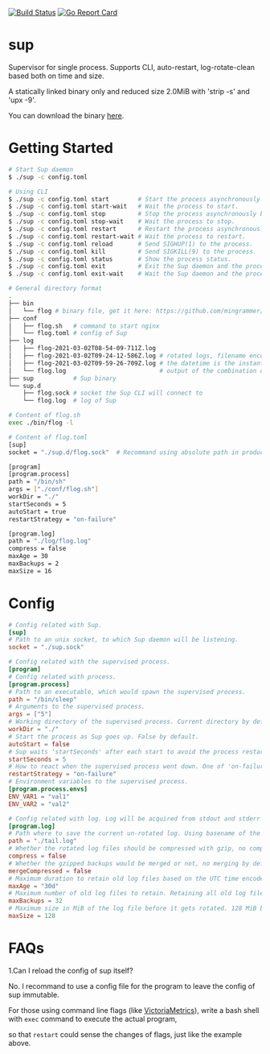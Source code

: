 [![Build Status](https://github.com/sequix/sup/workflows/main/badge.svg)](https://github.com/sequix/sup/actions)
[![Go Report Card](https://goreportcard.com/badge/github.com/sequix/sup)](https://goreportcard.com/report/github.com/sequix/sup)

# sup
Supervisor for single process. Supports CLI, auto-restart, log-rotate-clean based both on time and size.

A statically linked binary only and reduced size 2.0MiB with 'strip -s' and 'upx -9'.

You can download the binary [here](https://github.com/sequix/sup/releases).

# Getting Started

```bash
# Start Sup daemon
$ ./sup -c config.toml

# Using CLI
$ ./sup -c config.toml start        # Start the process asynchronously.
$ ./sup -c config.toml start-wait   # Wait the process to start.
$ ./sup -c config.toml stop         # Stop the process asynchronously by sending SIGTERM(15).
$ ./sup -c config.toml stop-wait    # Wait the process to stop.
$ ./sup -c config.toml restart      # Restart the process asynchronously.
$ ./sup -c config.toml restart-wait # Wait the process to restart.
$ ./sup -c config.toml reload       # Send SIGHUP(1) to the process.
$ ./sup -c config.toml kill         # Send SIGKILL(9) to the process.
$ ./sup -c config.toml status       # Show the process status.
$ ./sup -c config.toml exit         # Exit the Sup daemon and the process asynchronously.
$ ./sup -c config.toml exit-wait    # Wait the Sup daemon and the process to exit.

# General directory format
.
├── bin
│   └── flog # binary file, get it here: https://github.com/mingrammer/flog/releases
├── conf
│   ├── flog.sh   # command to start nginx
│   └── flog.toml # config of Sup 
├── log
│   ├── flog-2021-03-02T08-54-09-711Z.log
│   ├── flog-2021-03-02T09-24-12-586Z.log # rotated logs, filename encoded with UTC datetime
│   ├── flog-2021-03-02T09-59-26-709Z.log # the datetime is the instant when the last write taken place
│   └── flog.log                          # output of the combination of stdout and stderr of flog
├── sup           # Sup binary
└── sup.d
    ├── flog.sock # socket the Sup CLI will connect to
    └── flog.log  # log of Sup

# Content of flog.sh
exec ./bin/flog -l

# Content of flog.toml
[sup]
socket = "./sup.d/flog.sock"  # Recommand using absolute path in production.

[program]
[program.process]
path = "/bin/sh"
args = ["./conf/flog.sh"]
workDir = "./"
startSeconds = 5
autoStart = true
restartStrategy = "on-failure"

[program.log]
path = "./log/flog.log"
compress = false
maxAge = 30
maxBackups = 2
maxSize = 16
```

# Config 

```toml
# Config related with Sup.
[sup]
# Path to an unix socket, to which Sup daemon will be listening.
socket = "./sup.sock"

# Config related with the supervised process.
[program]
# Config related with process.
[program.process]
# Path to an executable, which would spawn the supervised process.
path = "/bin/sleep"
# Arguments to the supervised process.
args = ["5"]
# Working directory of the supervised process. Current directory by default.
workDir = "./"
# Start the process as Sup goes up. False by default.
autoStart = false
# Sup waits 'startSeconds' after each start to avoid the process restarts too rapidly.
startSeconds = 5
# How to react when the supervised process went down. One of 'on-failure', 'always', 'none'. 'on-failure' by default.
restartStrategy = "on-failure"
# Environment variables to the supervised process.
[program.process.envs]
ENV_VAR1 = "val1"
ENV_VAR2 = "val2"

# Config related with log. Log will be acquired from stdout and stderr only.
[program.log]
# Path where to save the current un-rotated log. Using basename of the supervised process by default.
path = "./tail.log"
# Whether the rotated log files should be compressed with gzip, no compression by default.
compress = false
# Whether the gzipped backups would be merged or not, no merging by default.
mergeCompressed = false
# Maximum duration to retain old log files based on the UTC time encoded in their filename.
maxAge = "30d"
# Maximum number of old log files to retain. Retaining all old log files by default.
maxBackups = 32
# Maximum size in MiB of the log file before it gets rotated. 128 MiB by default.
maxSize = 128
```

# FAQs

1.Can I reload the config of sup itself?

No. I recommand to use a config file for the program to leave the config of sup immutable.

For those using command line flags (like [VictoriaMetrics](https://github.com/VictoriaMetrics/VictoriaMetrics)), write a bash shell with `exec` command to execute the actual program,

so that `restart` could sense the changes of flags, just like the example above.
